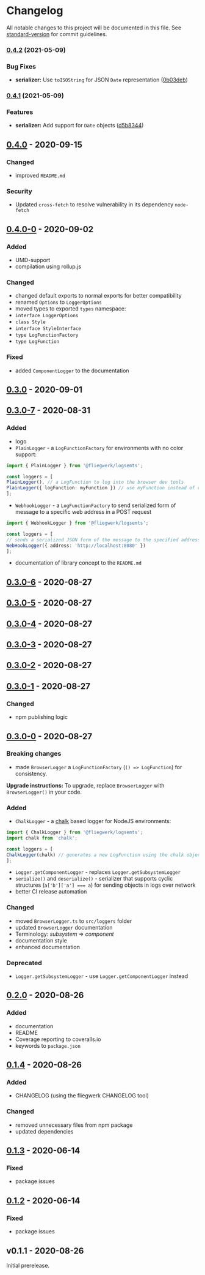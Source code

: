 # Changelog

All notable changes to this project will be documented in this file. See [standard-version](https://github.com/conventional-changelog/standard-version) for commit guidelines.

### [0.4.2](https://github.com/fliegwerk/logsemts/compare/v0.4.1...v0.4.2) (2021-05-09)


### Bug Fixes

* **serializer:** Use `toISOString` for JSON `Date` representation ([0b03deb](https://github.com/fliegwerk/logsemts/commit/0b03deb264ea19732876da0b6654edd7b53c945d))

### [0.4.1](https://github.com/fliegwerk/logsemts/compare/v0.4.0-0...v0.4.1) (2021-05-09)


### Features

* **serializer:** Add support for `Date` objects ([d5b8344](https://github.com/fliegwerk/logsemts/commit/d5b83446dea49fa9e4f80b90618b4a14b3715feb))

## [0.4.0] - 2020-09-15
### Changed
- improved `README.md`
### Security
- Updated `cross-fetch` to resolve vulnerability in its dependency `node-fetch`
## [0.4.0-0] - 2020-09-02
### Added
- UMD-support
- compilation using rollup.js
### Changed
- changed default exports to normal exports for better compatibility
- renamed `Options` to `LoggerOptions`
- moved types to exported `types` namespace:
- `interface LoggerOptions`
- `class Style`
- `interface StyleInterface`
- `type LogFunctionFactory`
- `type LogFunction`
### Fixed
- added `ComponentLogger` to the documentation
## [0.3.0] - 2020-09-01
## [0.3.0-7] - 2020-08-31

### Added

- logo
- `PlainLogger` - a `LogFunctionFactory` for environments with no color support:

```ts
import { PlainLogger } from '@fliegwerk/logsemts';

const loggers = [
PlainLogger(), // a LogFunction to log into the browser dev tools
PlainLogger({ logFunction: myFunction }) // use myFunction instead of console.log
];
```

- `WebhookLogger` - a `LogFunctionFactory` to send serialized form of message to a specific web address in a POST request

```ts
import { WebhookLogger } from '@fliegwerk/logsemts';

const loggers = [
// sends a serialized JSON form of the message to the specified address
WebHookLogger({ address: 'http://localhost:8080' })
];
```

- documentation of library concept to the `README.md`

## [0.3.0-6] - 2020-08-27

## [0.3.0-5] - 2020-08-27

## [0.3.0-4] - 2020-08-27

## [0.3.0-3] - 2020-08-27

## [0.3.0-2] - 2020-08-27

## [0.3.0-1] - 2020-08-27

### Changed

- npm publishing logic

## [0.3.0-0] - 2020-08-27

### Breaking changes

- made `BrowserLogger` a `LogFunctionFactory` (`() => LogFunction`) for consistency.

**Upgrade instructions:**
To upgrade, replace `BrowserLogger` with `BrowserLogger()` in your code.

### Added

- `ChalkLogger` - a [chalk](https://github.com/chalk/chalk) based logger for NodeJS environments:

```ts
import { ChalkLogger } from '@fliegwerk/logsemts';
import chalk from 'chalk';

const loggers = [
ChalkLogger(chalk) // generates a new LogFunction using the chalk object
];
```

- `Logger.getComponentLogger` - replaces `Logger.getSubsystemLogger`
- `serialize()` and `deserialize()` - serializer that supports cyclic structures (`a['b']['a'] === a`) for sending objects in logs over network
- better CI release automation

### Changed

- moved `BrowserLogger.ts` to `src/loggers` folder
- updated `BrowserLogger` documentation
- Terminology: _subsystem_ => _component_
- documentation style
- enhanced documentation

### Deprecated

- `Logger.getSubsystemLogger` - use `Logger.getComponentLogger` instead

## [0.2.0] - 2020-08-26

### Added

- documentation
- README
- Coverage reporting to coveralls.io
- keywords to `package.json`

## [0.1.4] - 2020-08-26

### Added

- CHANGELOG (using the fliegwerk CHANGELOG tool)

### Changed

- removed unnecessary files from npm package
- updated dependencies

## [0.1.3] - 2020-06-14

### Fixed

- package issues

## [0.1.2] - 2020-06-14

### Fixed

- package issues

## v0.1.1 - 2020-08-26

Initial prerelease.

[unreleased]: https://github.com/fliegwerk/logsemts/compare/v0.3.0-6...HEAD
[0.1.2]: https://github.com/fliegwerk/logsemts/compare/v0.1.1...v0.1.2
[0.1.3]: https://github.com/fliegwerk/logsemts/compare/v0.1.2...v0.1.3
[0.1.4]: https://github.com/fliegwerk/logsemts/compare/v0.1.3...v0.1.4
[0.2.0]: https://github.com/fliegwerk/logsemts/compare/v0.1.4...v0.2.0
[0.3.0-0]: https://github.com/fliegwerk/logsemts/compare/v0.2.0...v0.3.0-0
[0.3.0-1]: https://github.com/fliegwerk/logsemts/compare/v0.3.0-0...v0.3.0-1
[0.3.0-2]: https://github.com/fliegwerk/logsemts/compare/v0.3.0-1...v0.3.0-2
[0.3.0-3]: https://github.com/fliegwerk/logsemts/compare/v0.3.0-2...v0.3.0-3
[0.3.0-4]: https://github.com/fliegwerk/logsemts/compare/v0.3.0-3...v0.3.0-4
[0.3.0-5]: https://github.com/fliegwerk/logsemts/compare/v0.3.0-4...v0.3.0-5
[0.3.0-6]: https://github.com/fliegwerk/logsemts/compare/v0.3.0-5...v0.3.0-6
[0.3.0-7]: https://github.com/fliegwerk/logsemts/compare/v0.3.0-6...v0.3.0-7
[0.3.0]: https://github.com/fliegwerk/logsemts/compare/v0.3.0-7...v0.3.0
[0.4.0-0]: https://github.com/fliegwerk/logsemts/compare/v0.3.0...v0.4.0-0
[0.4.0]: https://github.com/fliegwerk/logsemts/compare/v0.4.0-0...v0.4.0
